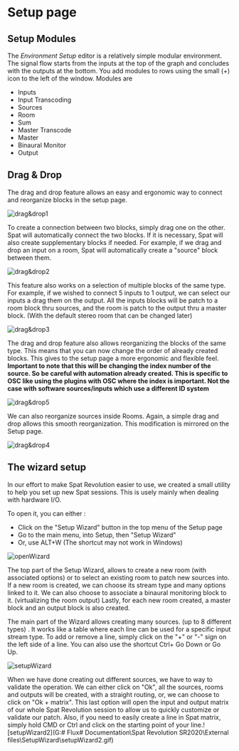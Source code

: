 # Setup page

## Setup Modules

The _Environment Setup_ editor is a relatively simple modular environment. The signal flow starts from the inputs at the top of the graph and concludes with the outputs at the bottom. You add modules to rows using the small (+) icon to the left of the window. Modules are

* Inputs
* Input Transcoding
* Sources
* Room
* Sum
* Master Transcode
* Master
* Binaural Monitor
* Output 

## Drag & Drop

The drag and drop feature allows an easy and ergonomic way to connect and reorganize blocks in the setup page.

![drag&drop1](include/drag&drop1.gif)

To create a connection  between two blocks, simply drag one on the other. Spat will  automatically connect the two blocks. If it is necessary, Spat will also create supplementary blocks if needed. For example, if we drag and drop an input on a room, Spat will automatically create a "source" block  between them.

![drag&drop2](include/drag&drop2.gif)

This feature also works on a  selection of multiple blocks of the same type. For example, if we wished to connect 5 inputs to 1 output, we can select our inputs a drag them  on the output. All the inputs blocks will be patch to a room block thru sources, and the room is patch to the output thru a master block. (With the default stereo room that can be changed later) 

![drag&drop3](include/drag&drop3.gif)

The drag and drop  feature also allows reorganizing the blocks of the same type. This means that you can now change the order of already created blocks. This gives to the setup page a more ergonomic and flexible feel. **Important to note that this will be changing the index number of the source. So be careful with automation already created. This is specific to OSC like using the plugins with OSC where the index is important. Not the case with software sources/inputs which use a different ID system**

![drag&drop5](include/drag&drop5.gif)

We can also reorganize  sources inside Rooms. Again, a simple drag and drop allows this smooth  reorganization. This modification is mirrored on the Setup page.

![drag&drop4](include/drag&drop4.gif)

## The wizard setup

In our effort to make Spat Revolution easier to use, we created a small utility to help you set up new Spat sessions. This is usely mainly when dealing with hardware I/O.

To open it, you can either :

- Click on the "Setup Wizard" button in the top menu of the Setup page
- Go to the main menu, into Setup, then "Setup Wizard"
- Or, use ALT+W (The shortcut may not work in Windows)

![openWizard](include/openWizard.gif)

The top part of the Setup Wizard, allows to create a new room (with associated options) or  to select an existing room to patch new sources into. If a new room is  created, we can choose its stream type and many options linked to it. We can also choose to associate a binaural monitoring block to it.  (virtualizing the room output) Lastly, for each new room created, a  master block and an output block is also created.

The main part  of the Wizard allows creating many sources. (up to 8 different types) .  It works like a table where each line can be used for a specific input  stream type. To add or remove a line, simply click on the "+" or "-"  sign on the left side of a line. You can also use the shortcut Ctrl+ Go  Down or Go Up.

![setupWizard](include/setupWizard.gif)

When we have done creating out different sources, we have to way to validate the operation. We can  either click on "Ok", all the sources, rooms and outputs will be  created, with a straight routing, or, we can choose to click on "Ok +  matrix". This last option will open the input and output matrix of our  whole Spat Revolution session to allow us to quickly customize or  validate our patch. Also, if you need to easily create a line in Spat  matrix, simply hold CMD or Ctrl and click on the starting point of your  line.![setupWizard2](G:\# Flux\# Documentation\Spat Revolution SR2020\External files\SetupWizard\setupWizard2.gif)
